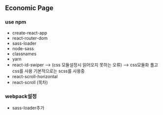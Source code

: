 ## Economic Page

### use npm
- create-react-app
- react-router-dom
- sass-loader
- node-sass
- classnames
- yarn
- react-id-swiper
--> (css 모듈설정시 읽어오지 못하는 오류)
--> css모듈화 풀고 css를 사용 기본적으로는 scss를 사용중
- react-scroll-horizontal
- react-scroll (목차)

### webpack설정
- sass-loader추가



